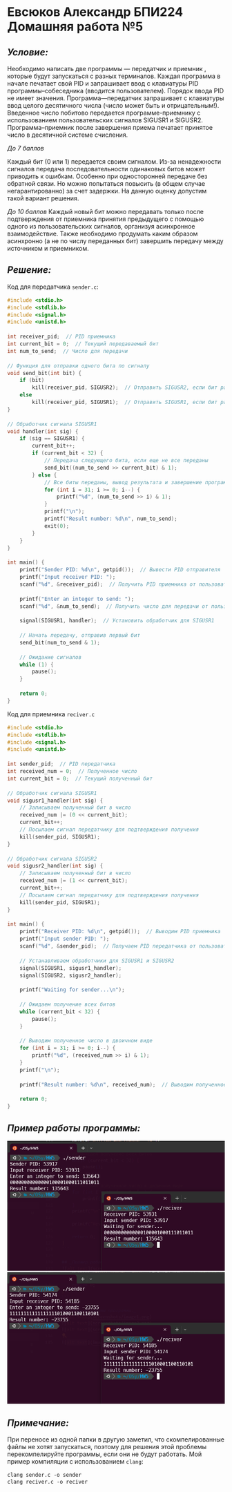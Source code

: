 # Евсюков Александр БПИ224 <br/> Домашняя работа №5
## _Условие:_
Необходимо написать две программы — передатчик и приемник , которые будут запускаться с разных терминалов. Каждая программа в начале печатает свой PID и запрашивает ввод с клавиатуры PID программы–собеседника (вводится пользователем). Порядок ввода PID не имеет значения. Программа—передатчик запрашивает с клавиатуры ввод целого десятичного числа (число может быть и отрицательным!). Введенное число побитово передается программе-приемнику с использованием пользовательских сигналов SIGUSR1 и SIGUSR2. Программа–приемник после завершения приема печатает принятое число в десятичной системе счисления.

_До 7 баллов_

Каждый бит (0 или 1) передается своим сигналом. Из-за ненадежности сигналов передача последовательности одинаковых битов может приводить к ошибкам. Особенно при односторонней передаче без обратной связи. Но можно попытаться повысить (в общем случае негарантированно) за счет задержки. На данную оценку допустим такой вариант решения.

_До 10 баллов_
Каждый новый бит можно передавать только после подтверждения от приемника принятия предыдущего с помощью одного из пользовательских сигналов, организуя асинхронное взаимодействие. Также необходимо продумать каким образом асинхронно (а не по числу переданных бит) завершить передачу между источником и приемником.

## _Решение:_
Код для передатчика `sender.c`:
``` c
#include <stdio.h>
#include <stdlib.h>
#include <signal.h>
#include <unistd.h>

int receiver_pid;  // PID приемника
int current_bit = 0;  // Текущий передаваемый бит
int num_to_send;  // Число для передачи

// Функция для отправки одного бита по сигналу
void send_bit(int bit) {
    if (bit)
        kill(receiver_pid, SIGUSR2);  // Отправить SIGUSR2, если бит равен 1
    else
        kill(receiver_pid, SIGUSR1);  // Отправить SIGUSR1, если бит равен 0
}

// Обработчик сигнала SIGUSR1
void handler(int sig) {
    if (sig == SIGUSR1) {
        current_bit++;
        if (current_bit < 32) {
            // Передача следующего бита, если еще не все переданы
            send_bit((num_to_send >> current_bit) & 1);
        } else {
            // Все биты переданы, вывод результата и завершение программы
            for (int i = 31; i >= 0; i--) {
                printf("%d", (num_to_send >> i) & 1);
            }
            printf("\n");
            printf("Result number: %d\n", num_to_send);
            exit(0);
        }
    }
}

int main() {
    printf("Sender PID: %d\n", getpid());  // Вывести PID отправителя
    printf("Input receiver PID: ");
    scanf("%d", &receiver_pid);  // Получить PID приемника от пользователя

    printf("Enter an integer to send: ");
    scanf("%d", &num_to_send);  // Получить число для передачи от пользователя

    signal(SIGUSR1, handler);  // Установить обработчик для SIGUSR1

    // Начать передачу, отправив первый бит
    send_bit(num_to_send & 1);

    // Ожидание сигналов
    while (1) {
        pause();
    }

    return 0;
}
```

Код для приемника `reciver.c`
``` c
#include <stdio.h>
#include <stdlib.h>
#include <signal.h>
#include <unistd.h>

int sender_pid;  // PID передатчика
int received_num = 0;  // Полученное число
int current_bit = 0;  // Текущий полученный бит

// Обработчик сигнала SIGUSR1
void sigusr1_handler(int sig) {
    // Записываем полученный бит в число
    received_num |= (0 << current_bit);
    current_bit++;
    // Посылаем сигнал передатчику для подтверждения получения
    kill(sender_pid, SIGUSR1);
}

// Обработчик сигнала SIGUSR2
void sigusr2_handler(int sig) {
    // Записываем полученный бит в число
    received_num |= (1 << current_bit);
    current_bit++;
    // Посылаем сигнал передатчику для подтверждения получения
    kill(sender_pid, SIGUSR1);
}

int main() {
    printf("Receiver PID: %d\n", getpid());  // Выводим PID приемника
    printf("Input sender PID: ");
    scanf("%d", &sender_pid);  // Получаем PID передатчика от пользователя

    // Устанавливаем обработчики для SIGUSR1 и SIGUSR2
    signal(SIGUSR1, sigusr1_handler);
    signal(SIGUSR2, sigusr2_handler);

    printf("Waiting for sender...\n");

    // Ожидаем получение всех битов
    while (current_bit < 32) {
        pause();
    }

    // Выводим полученное число в двоичном виде
    for (int i = 31; i >= 0; i--) {
        printf("%d", (received_num >> i) & 1);
    }
    printf("\n");

    printf("Result number: %d\n", received_num);  // Выводим полученное число

    return 0;
}
```

## _Пример работы программы:_
![alt text](screenshots/image1.png)
![alt text](screenshots/image2.png)

## _Примечание:_
При переносе из одной папки в другую заметил, что скомпелированные файлы не хотят запускаться, поэтому для решения этой проблемы перекомпелируйте программы, если они не будут работать. Мой пример компиляции с использованием `clang`:
```
clang sender.c -o sender
clang reciver.c -o reciver
```
